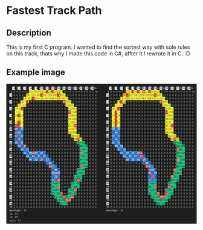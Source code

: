 # Fastest Track Path

## Description

This is my first C program. I wanted to find the sortest way with sole rules on this track, thats why I made this code in C#, affter it I rewrote it in C. :D

## Example image

![Example image](img/example.png)